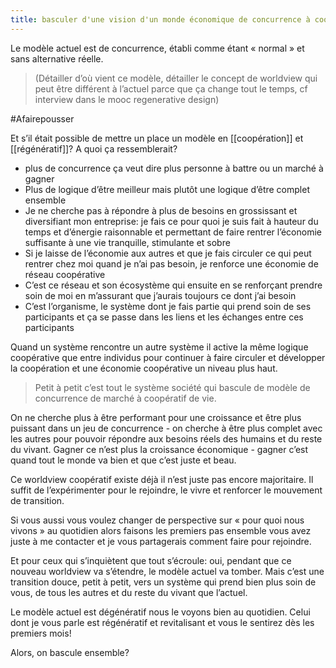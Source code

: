 ```yaml
---
title: basculer d'une vision d'un monde économique de concurrence à coopératif et régénératif
---
```


Le modèle actuel est de concurrence, établi comme étant « normal » et sans alternative réelle.

> (Détailler d’où vient ce modèle, détailler le concept de worldview qui peut être différent à l’actuel parce que ça change tout le temps, cf interview dans le mooc regenerative design)

#Afairepousser 

Et s’il était possible de mettre un place un modèle en [[coopération]] et [[régénératif]]? A quoi ça ressemblerait?

- plus de concurrence ça veut dire plus personne à battre ou un marché à gagner
- Plus de logique d’être meilleur mais plutôt une logique d’être complet ensemble
- Je ne cherche pas à répondre à plus de besoins en grossissant et diversifiant mon entreprise: je fais ce pour quoi je suis fait à hauteur du temps et d’énergie raisonnable et permettant de faire rentrer l’économie suffisante à une vie tranquille, stimulante et sobre
- Si je laisse de l’économie aux autres et que je fais circuler ce qui peut rentrer chez moi quand je n’ai pas besoin, je renforce une économie de réseau coopérative
- C’est ce réseau et son écosystème qui ensuite en se renforçant prendre soin de moi en m’assurant que j’aurais toujours ce dont j’ai besoin
- C’est l’organisme, le système dont je fais partie qui prend soin de ses participants et ça se passe dans les liens et les échanges entre ces participants

Quand un système rencontre un autre système il active la même logique coopérative que entre individus pour continuer à faire circuler et développer la coopération et une économie coopérative un niveau plus haut.

> Petit à petit c’est tout le système société qui bascule de modèle de concurrence de marché à coopératif de vie.

On ne cherche plus à être performant pour une croissance et être plus puissant dans un jeu de concurrence - on cherche à être plus complet avec les autres pour pouvoir répondre aux besoins réels des humains et du reste du vivant.
Gagner ce n’est plus la croissance économique - gagner c’est quand tout le monde va bien et que c’est juste et beau.

Ce worldview coopératif existe déjà il n’est juste pas encore majoritaire. Il suffit de l’expérimenter pour le rejoindre, le vivre et renforcer le mouvement de transition.

Si vous aussi vous voulez changer de perspective sur « pour quoi nous vivons » au quotidien alors faisons les premiers pas ensemble vous avez juste à me contacter et je vous partagerais comment faire pour rejoindre.

Et pour ceux qui s’inquiètent que tout s’écroule: oui, pendant que ce nouveau worldview va s’étendre, le modèle actuel va tomber. Mais c’est une transition douce, petit à petit, vers un système qui prend bien plus soin de vous, de tous les autres et du reste du vivant que l’actuel.

Le modèle actuel est dégénératif nous le voyons bien au quotidien. Celui dont je vous parle est régénératif et revitalisant et vous le sentirez dès les premiers mois!

Alors, on bascule ensemble?